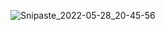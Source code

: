 ![Snipaste_2022-05-28_20-45-56](https://user-images.githubusercontent.com/72584937/170826209-f8596620-f155-496c-af4b-eb8cfb3e691f.png)

